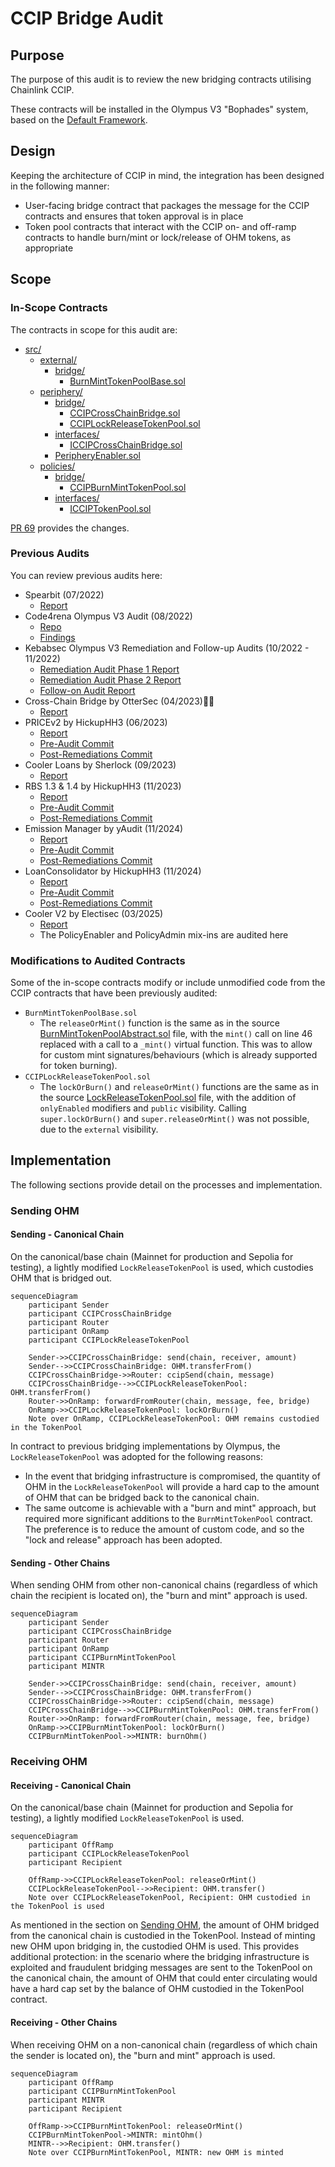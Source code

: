 # CCIP Bridge Audit

## Purpose

The purpose of this audit is to review the new bridging contracts utilising Chainlink CCIP.

These contracts will be installed in the Olympus V3 "Bophades" system, based on the [Default Framework](https://palm-cause-2bd.notion.site/Default-A-Design-Pattern-for-Better-Protocol-Development-7f8ace6d263c4303b108dc5f8c3055b1).

## Design

Keeping the architecture of CCIP in mind, the integration has been designed in the following manner:

- User-facing bridge contract that packages the message for the CCIP contracts and ensures that token approval is in place
- Token pool contracts that interact with the CCIP on- and off-ramp contracts to handle burn/mint or lock/release of OHM tokens, as appropriate

## Scope

### In-Scope Contracts

The contracts in scope for this audit are:

- [src/](../../src)
    - [external/](../../src/external)
        - [bridge/](../../src/external/bridge)
            - [BurnMintTokenPoolBase.sol](../../src/external/bridge/BurnMintTokenPoolBase.sol)
    - [periphery/](../../src/periphery)
        - [bridge/](../../src/periphery/bridge)
            - [CCIPCrossChainBridge.sol](../../src/periphery/bridge/CCIPCrossChainBridge.sol)
            - [CCIPLockReleaseTokenPool.sol](../../src/periphery/bridge/CCIPLockReleaseTokenPool.sol)
        - [interfaces/](../../src/periphery/interfaces)
            - [ICCIPCrossChainBridge.sol](../../src/periphery/interfaces/ICCIPCrossChainBridge.sol)
        - [PeripheryEnabler.sol](../../src/periphery/PeripheryEnabler.sol)
    - [policies/](../../src/policies)
        - [bridge/](../../src/policies/bridge)
            - [CCIPBurnMintTokenPool.sol](../../src/policies/bridge/CCIPBurnMintTokenPool.sol)
        - [interfaces/](../../src/policies/interfaces)
            - [ICCIPTokenPool.sol](../../src/policies/interfaces/ICCIPTokenPool.sol)

[PR 69](https://github.com/OlympusDAO/olympus-v3/pull/69) provides the changes.

### Previous Audits

You can review previous audits here:

- Spearbit (07/2022)
    - [Report](https://storage.googleapis.com/olympusdao-landing-page-reports/audits/2022-08%20Code4rena.pdf)
- Code4rena Olympus V3 Audit (08/2022)
    - [Repo](https://github.com/code-423n4/2022-08-olympus)
    - [Findings](https://github.com/code-423n4/2022-08-olympus-findings)
- Kebabsec Olympus V3 Remediation and Follow-up Audits (10/2022 - 11/2022)
    - [Remediation Audit Phase 1 Report](https://hackmd.io/tJdujc0gSICv06p_9GgeFQ)
    - [Remediation Audit Phase 2 Report](https://hackmd.io/@12og4u7y8i/rk5PeIiEs)
    - [Follow-on Audit Report](https://hackmd.io/@12og4u7y8i/Sk56otcBs)
- Cross-Chain Bridge by OtterSec (04/2023)🙏🏼
    - [Report](https://storage.googleapis.com/olympusdao-landing-page-reports/audits/Olympus-CrossChain-Audit.pdf)
- PRICEv2 by HickupHH3 (06/2023)
    - [Report](https://storage.googleapis.com/olympusdao-landing-page-reports/audits/2023_7_OlympusDAO-final.pdf)
    - [Pre-Audit Commit](https://github.com/OlympusDAO/bophades/tree/17fe660525b2f0d706ca318b53111fbf103949ba)
    - [Post-Remediations Commit](https://github.com/OlympusDAO/bophades/tree/9c10dc188210632b6ce46c7a836484e8e063151f)
- Cooler Loans by Sherlock (09/2023)
    - [Report](https://docs.olympusdao.finance/assets/files/Cooler_Update_Audit_Report-f3f983a8ee8632637790bcc136275aa0.pdf)
- RBS 1.3 & 1.4 by HickupHH3 (11/2023)
    - [Report](https://storage.googleapis.com/olympusdao-landing-page-reports/audits/OlympusDAO%20Nov%202023.pdf)
    - [Pre-Audit Commit](https://github.com/OlympusDAO/bophades/tree/7a0902cf3ced19d41aafa83e96cf235fb3f15921)
    - [Post-Remediations Commit](https://github.com/OlympusDAO/bophades/tree/e61d954cc620254effb014f2d2733e59d828b5b1)
- Emission Manager by yAudit (11/2024)
    - [Report](https://storage.googleapis.com/olympusdao-landing-page-reports/audits/2024_11_EmissionManager_ReserveMigrator.pdf)
    - [Pre-Audit Commit](https://github.com/OlympusDAO/bophades/tree/e367e7977ea58a2fd365296d9c9f620c7cd0512d)
    - [Post-Remediations Commit](https://github.com/OlympusDAO/bophades/tree/3ace544f24adfd3d218ae625b9d1449321f9e184)
- LoanConsolidator by HickupHH3 (11/2024)
    - [Report](https://storage.googleapis.com/olympusdao-landing-page-reports/audits/2024_10_LoanConsolidator_Audit.pdf)
    - [Pre-Audit Commit](https://github.com/OlympusDAO/bophades/tree/95479d5d4a9bb941c60c7a8347709d9fc895b819)
    - [Post-Remediations Commit](https://github.com/OlympusDAO/bophades/tree/d2d5b63dee16a259400628df4cf6ce2d3df02558)
- Cooler V2 by Electisec (03/2025)
    - [Report](https://storage.googleapis.com/olympusdao-landing-page-reports/audits/Olympus_CoolerV2-Electisec_report.pdf)
    - The PolicyEnabler and PolicyAdmin mix-ins are audited here

### Modifications to Audited Contracts

Some of the in-scope contracts modify or include unmodified code from the CCIP contracts that have been previously audited:

- `BurnMintTokenPoolBase.sol`
    - The `releaseOrMint()` function is the same as in the source [BurnMintTokenPoolAbstract.sol](https://github.com/smartcontractkit/chainlink/blob/develop/contracts/src/v0.8/ccip/pools/BurnMintTokenPoolAbstract.sol) file, with the `mint()` call on line 46 replaced with a call to a `_mint()` virtual function. This was to allow for custom mint signatures/behaviours (which is already supported for token burning).
- `CCIPLockReleaseTokenPool.sol`
    - The `lockOrBurn()` and `releaseOrMint()` functions are the same as in the source [LockReleaseTokenPool.sol](https://github.com/smartcontractkit/chainlink/blob/develop/contracts/src/v0.8/ccip/pools/LockReleaseTokenPool.sol) file, with the addition of `onlyEnabled` modifiers and `public` visibility. Calling `super.lockOrBurn()` and `super.releaseOrMint()` was not possible, due to the `external` visibility.

## Implementation

The following sections provide detail on the processes and implementation.

### Sending OHM

#### Sending - Canonical Chain

On the canonical/base chain (Mainnet for production and Sepolia for testing), a lightly modified `LockReleaseTokenPool` is used, which custodies OHM that is bridged out.

```mermaid
sequenceDiagram
    participant Sender
    participant CCIPCrossChainBridge
    participant Router
    participant OnRamp
    participant CCIPLockReleaseTokenPool

    Sender->>CCIPCrossChainBridge: send(chain, receiver, amount)
    Sender-->>CCIPCrossChainBridge: OHM.transferFrom()
    CCIPCrossChainBridge->>Router: ccipSend(chain, message)
    CCIPCrossChainBridge-->>CCIPLockReleaseTokenPool: OHM.transferFrom()
    Router->>OnRamp: forwardFromRouter(chain, message, fee, bridge)
    OnRamp->>CCIPLockReleaseTokenPool: lockOrBurn()
    Note over OnRamp, CCIPLockReleaseTokenPool: OHM remains custodied in the TokenPool
```

In contract to previous bridging implementations by Olympus, the `LockReleaseTokenPool` was adopted for the following reasons:

- In the event that bridging infrastructure is compromised, the quantity of OHM in the `LockReleaseTokenPool` will provide a hard cap to the amount of OHM that can be bridged back to the canonical chain.
- The same outcome is achievable with a "burn and mint" approach, but required more significant additions to the `BurnMintTokenPool` contract. The preference is to reduce the amount of custom code, and so the "lock and release" approach has been adopted.

#### Sending - Other Chains

When sending OHM from other non-canonical chains (regardless of which chain the recipient is located on), the "burn and mint" approach is used.

```mermaid
sequenceDiagram
    participant Sender
    participant CCIPCrossChainBridge
    participant Router
    participant OnRamp
    participant CCIPBurnMintTokenPool
    participant MINTR

    Sender->>CCIPCrossChainBridge: send(chain, receiver, amount)
    Sender-->>CCIPCrossChainBridge: OHM.transferFrom()
    CCIPCrossChainBridge->>Router: ccipSend(chain, message)
    CCIPCrossChainBridge-->>CCIPBurnMintTokenPool: OHM.transferFrom()
    Router->>OnRamp: forwardFromRouter(chain, message, fee, bridge)
    OnRamp->>CCIPBurnMintTokenPool: lockOrBurn()
    CCIPBurnMintTokenPool->>MINTR: burnOhm()
```

### Receiving OHM

#### Receiving - Canonical Chain

On the canonical/base chain (Mainnet for production and Sepolia for testing), a lightly modified `LockReleaseTokenPool` is used.

```mermaid
sequenceDiagram
    participant OffRamp
    participant CCIPLockReleaseTokenPool
    participant Recipient

    OffRamp->>CCIPLockReleaseTokenPool: releaseOrMint()
    CCIPLockReleaseTokenPool-->>Recipient: OHM.transfer()
    Note over CCIPLockReleaseTokenPool, Recipient: OHM custodied in the TokenPool is used
```

As mentioned in the section on [Sending OHM](#sending-ohm), the amount of OHM bridged from the canonical chain is custodied in the TokenPool. Instead of minting new OHM upon bridging in, the custodied OHM is used. This provides additional protection: in the scenario where the bridging infrastructure is exploited and fraudulent bridging messages are sent to the TokenPool on the canonical chain, the amount of OHM that could enter circulating would have a hard cap set by the balance of OHM custodied in the TokenPool contract.

#### Receiving - Other Chains

When receiving OHM on a non-canonical chain (regardless of which chain the sender is located on), the "burn and mint" approach is used.

```mermaid
sequenceDiagram
    participant OffRamp
    participant CCIPBurnMintTokenPool
    participant MINTR
    participant Recipient

    OffRamp->>CCIPBurnMintTokenPool: releaseOrMint()
    CCIPBurnMintTokenPool->MINTR: mintOhm()
    MINTR-->>Recipient: OHM.transfer()
    Note over CCIPBurnMintTokenPool, MINTR: new OHM is minted
```
